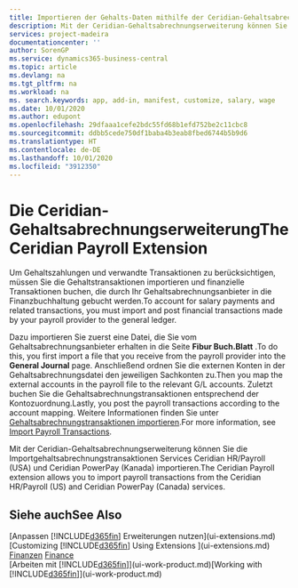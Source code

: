 ```yaml
---
title: Importieren der Gehalts-Daten mithilfe der Ceridian-Gehaltsabrechnungserweiterung | Microsoft Docs
description: Mit der Ceridian-Gehaltsabrechnungserweiterung können Sie die Importgehaltsabrechnungstransaktionen Services Ceridian HR/Payroll (USA) und Ceridian PowerPay (Kanada) importieren.
services: project-madeira
documentationcenter: ''
author: SorenGP
ms.service: dynamics365-business-central
ms.topic: article
ms.devlang: na
ms.tgt_pltfrm: na
ms.workload: na
ms. search.keywords: app, add-in, manifest, customize, salary, wage
ms.date: 10/01/2020
ms.author: edupont
ms.openlocfilehash: 29dfaaa1cefe2bdc55fd68b1efd752be2c11cbc8
ms.sourcegitcommit: ddbb5cede750df1baba4b3eab8fbed6744b5b9d6
ms.translationtype: HT
ms.contentlocale: de-DE
ms.lasthandoff: 10/01/2020
ms.locfileid: "3912350"
---
```

# <a name="the-ceridian-payroll-extension"></a><span data-ttu-id="19466-103">Die Ceridian-Gehaltsabrechnungserweiterung</span><span class="sxs-lookup"><span data-stu-id="19466-103">The Ceridian Payroll Extension</span></span>
<span data-ttu-id="19466-104">Um Gehaltszahlungen und verwandte Transaktionen zu berücksichtigen, müssen Sie die Gehaltstransaktionen importieren und finanzielle Transaktionen buchen, die durch Ihr Gehaltsabrechnungsanbieter in die Finanzbuchhaltung gebucht werden.</span><span class="sxs-lookup"><span data-stu-id="19466-104">To account for salary payments and related transactions, you must import and post financial transactions made by your payroll provider to the general ledger.</span></span>

<span data-ttu-id="19466-105">Dazu importieren Sie zuerst eine Datei, die Sie vom Gehaltsabrechnungsanbieter erhalten in die Seite **Fibur Buch.Blatt** .</span><span class="sxs-lookup"><span data-stu-id="19466-105">To do this, you first import a file that you receive from the payroll provider into the **General Journal** page.</span></span> <span data-ttu-id="19466-106">Anschließend ordnen Sie die externen Konten in der Gehaltsabrechnungsdatei den jeweiligen Sachkonten zu.</span><span class="sxs-lookup"><span data-stu-id="19466-106">Then you map the external accounts in the payroll file to the relevant G/L accounts.</span></span> <span data-ttu-id="19466-107">Zuletzt buchen Sie die Gehaltsabrechnungstransaktionen entsprechend der Kontozuordnung.</span><span class="sxs-lookup"><span data-stu-id="19466-107">Lastly, you post the payroll transactions according to the account mapping.</span></span> <span data-ttu-id="19466-108">Weitere Informationen finden Sie unter [Gehaltsabrechnungstransaktionen importieren](finance-how-import-payroll-transactions.md).</span><span class="sxs-lookup"><span data-stu-id="19466-108">For more information, see [Import Payroll Transactions](finance-how-import-payroll-transactions.md).</span></span>

<span data-ttu-id="19466-109">Mit der Ceridian-Gehaltsabrechnungserweiterung können Sie die Importgehaltsabrechnungstransaktionen Services Ceridian HR/Payroll (USA) und Ceridian PowerPay (Kanada) importieren.</span><span class="sxs-lookup"><span data-stu-id="19466-109">The Ceridian Payroll extension allows you to import payroll transactions from the Ceridian HR/Payroll (US) and Ceridian PowerPay (Canada) services.</span></span>

## <a name="see-also"></a><span data-ttu-id="19466-110">Siehe auch</span><span class="sxs-lookup"><span data-stu-id="19466-110">See Also</span></span>
<span data-ttu-id="19466-111">[Anpassen [!INCLUDE[d365fin](includes/d365fin_md.md)] Erweiterungen nutzen](ui-extensions.md)  </span><span class="sxs-lookup"><span data-stu-id="19466-111">[Customizing [!INCLUDE[d365fin](includes/d365fin_md.md)] Using Extensions ](ui-extensions.md)  </span></span>  
<span data-ttu-id="19466-112">[Finanzen](finance.md)  </span><span class="sxs-lookup"><span data-stu-id="19466-112">[Finance](finance.md)  </span></span>  
<span data-ttu-id="19466-113">[Arbeiten mit [!INCLUDE[d365fin](includes/d365fin_md.md)]](ui-work-product.md)</span><span class="sxs-lookup"><span data-stu-id="19466-113">[Working with [!INCLUDE[d365fin](includes/d365fin_md.md)]](ui-work-product.md)</span></span>

